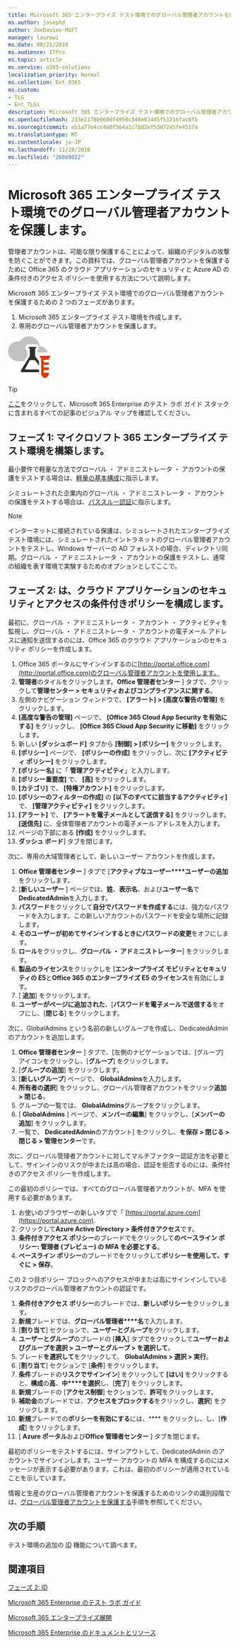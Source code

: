 ```yaml
---
title: Microsoft 365 エンタープライズ テスト環境でのグローバル管理者アカウントを保護します。
ms.author: josephd
author: JoeDavies-MSFT
manager: laurawi
ms.date: 08/21/2018
ms.audience: ITPro
ms.topic: article
ms.service: o365-solutions
localization_priority: Normal
ms.collection: Ent_O365
ms.custom:
- TLG
- Ent_TLGs
description: Microsoft 365 エンタープライズ テスト環境でのグローバル管理者アカウントを保護するためにこれらの手順を使用します。
ms.openlocfilehash: 233e2178b060df4950c340e034d5f51216fac8fb
ms.sourcegitcommit: eb1a77e4cc4e8f564a1c78d2ef53d7245fe4517a
ms.translationtype: MT
ms.contentlocale: ja-JP
ms.lasthandoff: 11/28/2018
ms.locfileid: "26869022"
---
```

# <a name="protect-global-administrator-accounts-in-your-microsoft-365-enterprise-test-environment"></a>Microsoft 365 エンタープライズ テスト環境でのグローバル管理者アカウントを保護します。

管理者アカウントは、可能な限り保護することによって、組織のデジタルの攻撃を防ぐことができます。この資料では、グローバル管理者アカウントを保護するために Office 365 のクラウド アプリケーションのセキュリティと Azure AD の条件付きのアクセス ポリシーを使用する方法について説明します。

Microsoft 365 エンタープライズ テスト環境でのグローバル管理者アカウントを保護するための 2 つのフェーズがあります。

1.  Microsoft 365 エンタープライズ テスト環境を作成します。
2.  専用のグローバル管理者アカウントを保護します。

![Microsoft クラウドのテスト ラボ ガイド](media/m365-enterprise-test-lab-guides/cloud-tlg-icon.png) 
    
> [!TIP]
> [ここ](https://aka.ms/m365etlgstack)をクリックして、Microsoft 365 Enterprise のテスト ラボ ガイド スタックに含まれるすべての記事のビジュアル マップを確認してください。
  

## <a name="phase-1-build-out-your-microsoft-365-enterprise-test-environment"></a>フェーズ 1: マイクロソフト 365 エンタープライズ テスト環境を構築します。

最小要件で軽量な方法でグローバル ・ アドミニストレータ ・ アカウントの保護をテストする場合は、[軽量の基本構成](lightweight-base-configuration-microsoft-365-enterprise.md)に指示します。
  
シミュレートされた企業内のグローバル ・ アドミニストレータ ・ アカウントの保護をテストする場合は、[パススルー認証](pass-through-auth-m365-ent-test-environment.md)に指示します。
  
> [!NOTE]
> インターネットに接続されている保護は、シミュレートされたエンタープライズ テスト環境には、シミュレートされたイントラネットのグローバル管理者アカウントをテストし、Windows サーバーの AD フォレストの場合、ディレクトリ同期。グローバル ・ アドミニストレータ ・ アカウントの保護をテストし、通常の組織を表す環境で実験するためのオプションとしてここで。 
  
## <a name="phase-2-configure-cloud-app-security-and-conditional-access-policies"></a>フェーズ 2: は、クラウド アプリケーションのセキュリティとアクセスの条件付きポリシーを構成します。

最初に、グローバル ・ アドミニストレータ ・ アカウント ・ アクティビティを監視し、グローバル ・ アドミニストレータ ・ アカウントの電子メール アドレスに通知を送信するのには、Office 365 のクラウド アプリケーションのセキュリティ ポリシーを作成します。 

1. Office 365 ポータルにサインインするのに[http://portal.office.com](http://portal.office.com)のグローバル管理者アカウントを使用します。
2. **管理者**のタイルをクリックします。**Office 管理者センター** ] タブで、クリックして**管理センター > セキュリティおよびコンプライアンスに関する**。
3. 左側のナビゲーション ウィンドウで、 **[アラート] > [高度な警告の管理]** をクリックします。
4. **[高度な警告の管理]** ページで、 **[Office 365 Cloud App Security を有効にする]** をクリックし、 **[Office 365 Cloud App Security に移動]** をクリックします。
5. 新しい **[ダッシュボード]** タブから **[制御] > [ポリシー]** をクリックします。
6. **[ポリシー]** ページで、 **[ポリシーの作成]** をクリックし、次に **[アクティビティ ポリシー]** をクリックします。
7. **[ポリシー名]** に「 **管理アクティビティ**」と入力します。
8. **[ポリシー重要度]** で、 **[高]** をクリックします。
9. **[カテゴリ]** で、 **[特権アカウント]** をクリックします。
10. **[ポリシーのフィルターの作成]** の **[以下のすべてに該当するアクティビティ]** で、 **[管理アクティビティ]** をクリックします。
11. **[アラート]** で、 **[アラートを電子メールとして送信する]** をクリックします。 **[送信先]** に、全体管理者アカウントの電子メール アドレスを入力します。
12. ページの下部にある **[作成]** をクリックします。
13. **ダッシュ ボード**] タブを閉じます。
    
次に、専用の大域管理者として、新しいユーザー アカウントを作成します。

1. **Office 管理者センター** ] タブで [**アクティブなユーザー****ユーザーの追加**をクリックします。
2. [**新しいユーザー** ] ページでは、**姓**、**表示名**、および**ユーザー名**で**DedicatedAdmin**を入力します。
3. **パスワード**をクリックして**自分でパスワードを作成する**には、強力なパスワードを入力します。この新しいアカウントのパスワードを安全な場所に記録します。
4. **そのユーザーが初めてサインインするときにパスワードの変更**をオフにします。
5. **ロール**をクリックし、**グローバル ・ アドミニストレーター**] をクリックします。
6. **製品のライセンス**をクリックしを [**エンタープライズ モビリティとセキュリティの E5**と**Office 365 のエンタープライズ E5 のライセンス**を有効にします。
7. [ **追加**] をクリックします。
8. **ユーザーがページに追加された**、[**パスワードを電子メールで送信する**をオフにし、[**閉じる**] をクリックします。

次に、GlobalAdmins という名前の新しいグループを作成し、DedicatedAdmin のアカウントを追加します。

1. **Office 管理者センター** ] タブで、[左側のナビゲーションでは、[グループ] アイコンをクリックし、[**グループ**] をクリックします。
2. [**グループの追加**] をクリックします。
3. [**新しいグループ**] ページで、 **GlobalAdmins**を入力します。
4. **所有者の選択**] をクリックし、グローバル管理者アカウントをクリック**追加 > 閉じる**。
5. グループの一覧では、 **GlobalAdmins**グループをクリックします。
6. [ **GlobalAdmins** ] ページで、**メンバーの編集**] をクリックし、[**メンバーの追加**] をクリックします。
7. 一覧で、 **DedicatedAdmin**のアカウント] をクリックし、**を保存 > 閉じる > 閉じる > 管理センター**です。

次に、グローバル管理者アカウントに対してマルチファクター認証方法を必要として、サインインのリスクが中または高の場合、認証を拒否するのには、条件付きのアクセス ポリシーを作成します。

この最初のポリシーでは、すべてのグローバル管理者アカウントが、MFA を使用する必要があります。

1. お使いのブラウザーの新しいタブで「 [https://portal.azure.com](https://portal.azure.com).
2. クリックして**Azure Active Directory > 条件付きアクセス**です。
3. **条件付きアクセス ポリシー**のブレードでをクリックして**のベースライン ポリシー: 管理者 (プレビュー) の MFA を必要とする**。
4. **ベースライン ポリシー**のブレードでをクリックして**ポリシーを使用して、すぐに > 保存**。

この 2 つ目ポリシー ブロックへのアクセスが中または高にサインインしているリスクのグローバル管理者アカウントの認証です。

1. **条件付きアクセス ポリシー**のブレードでは、**新しいポリシー**をクリックします。
2. **新規**ブレードでは、**グローバル管理者****名**で入力します。
3. [**割り当て**] セクションで、**ユーザーとグループ**をクリックします。
4. **ユーザーとグループ**のブレードの [**挿入**] タブでをクリックして**ユーザーおよびグループを選択 > ユーザーとグループ > を選択して**。
5. ブレード**を選択して**をクリックして、 **GlobalAdmins > 選択 > 実行**。
6. [**割り当て**] セクションで [**条件**] をクリックします。
7. **条件**ブレードの**リスクでサインイン**] をクリックして **[はい]** をクリックすると、**構成**の**高**、**中****を選択**し、[**完了**] をクリックします。
8. **新規**ブレードの [**アクセス制御**] セクションで、**許可**をクリックします。
9. **補助金**のブレードでは、**アクセスをブロックする**をクリックし、**選択**] をクリックします。
10. **新規**ブレードでの**ポリシーを有効にする**には、**** をクリックし、し、[**作成**] をクリックします。
11. [ **Azure ポータル**および**Office 管理者センター** ] タブを閉じます。

最初のポリシーをテストするには、サインアウトして、DedicatedAdmin のアカウントでサインインします。ユーザー アカウントの MFA を構成するのにはメッセージが表示する必要があります。これは、最初のポリシーが適用されていることを示しています。

情報と生産のグローバル管理者アカウントを保護するためのリンクの識別段階では、[グローバル管理者アカウントを保護する](identity-designate-protect-admin-accounts.md)手順を参照してください。

## <a name="next-step"></a>次の手順

テスト環境の追加の [ID](m365-enterprise-test-lab-guides.md#identity) 機能について調べます。

## <a name="see-also"></a>関連項目

[フェーズ 2: ID](identity-infrastructure.md)

[Microsoft 365 Enterprise のテスト ラボ ガイド](m365-enterprise-test-lab-guides.md)

[Microsoft 365 エンタープライズ展開](deploy-microsoft-365-enterprise.md)

[Microsoft 365 Enterprise のドキュメントとリソース](https://docs.microsoft.com/microsoft-365-enterprise/)
